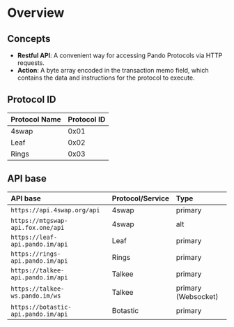# Overview

## Concepts

- **Restful API**: A convenient way for accessing Pando Protocols via HTTP requests.
- **Action**: A byte array encoded in the transaction memo field, which contains the data and instructions for the protocol to execute.

## Protocol ID

| Protocol Name     | Protocol ID |
| :------------- | :----------- |
| 4swap | 0x01 |
| Leaf  | 0x02 |
| Rings | 0x03 |


## API base

| API base        | Protocol/Service |     Type      |
| :------------- | :----------- | :----------- |
| `https://api.4swap.org/api`      | 4swap | primary |
| `https://mtgswap-api.fox.one/api`      | 4swap |    alt    |
| `https://leaf-api.pando.im/api`     | Leaf | primary |
| `https://rings-api.pando.im/api`     | Rings  | primary |
| `https://talkee-api.pando.im/api`     | Talkee  | primary |
| `https://talkee-ws.pando.im/ws`     | Talkee  | primary (Websocket) |
| `https://botastic-api.pando.im/api`     | Botastic  | primary |
